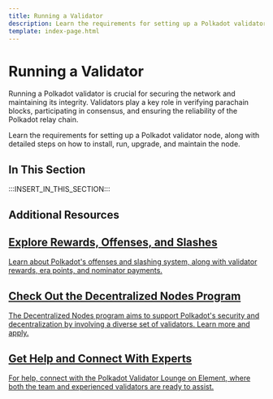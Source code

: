 ```yaml
---
title: Running a Validator
description: Learn the requirements for setting up a Polkadot validator node, along with detailed steps on how to install, run, upgrade, and maintain the node.
template: index-page.html
---
```


# Running a Validator

Running a Polkadot validator is crucial for securing the network and maintaining its integrity. Validators play a key role in verifying parachain blocks, participating in consensus, and ensuring the reliability of the Polkadot relay chain.

Learn the requirements for setting up a Polkadot validator node, along with detailed steps on how to install, run, upgrade, and maintain the node.

## In This Section

:::INSERT_IN_THIS_SECTION:::

## Additional Resources

<div class="subsection-wrapper">
  <div class="card">
    <a href="/infrastructure/staking-mechanics/" target="_blank">
      <h2 class="title">Explore Rewards, Offenses, and Slashes</h2>
      <p class="description">Learn about Polkadot's offenses and slashing system, along with validator rewards, era points, and nominator payments.</p>
    </a>
  </div>
  <div class="card">
    <a href="https://nodes.web3.foundation/" target="_blank">
      <h2 class="title">Check Out the Decentralized Nodes Program</h2>
      <p class="description">The Decentralized Nodes program aims to support Polkadot's security and decentralization by involving a diverse set of validators. Learn more and apply.</p>
    </a>
  </div>
  <div class="card">
    <a href="https://matrix.to/#/#polkadotvalidatorlounge:web3.foundation" target="_blank">
      <h2 class="title">Get Help and Connect With Experts</h2>
      <p class="description">For help, connect with the Polkadot Validator Lounge on Element, where both the team and experienced validators are ready to assist.</p>
    </a>
  </div>
</div>
